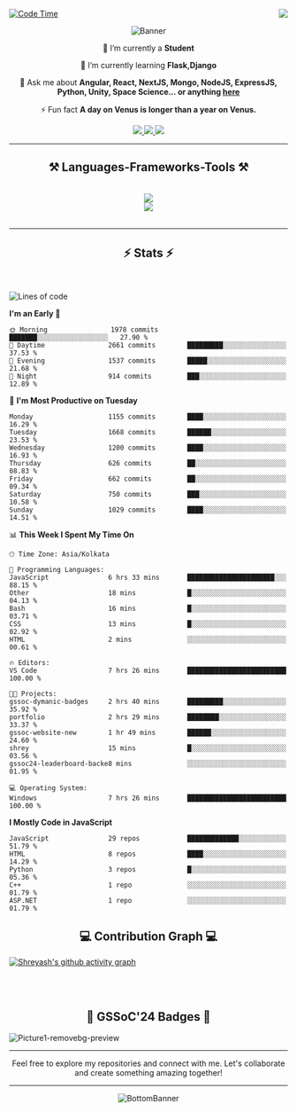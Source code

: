 <div>
 
<img align="right" src="https://visitor-badge.laobi.icu/badge?page_id=shreyash3087.shreyash3087" />

 [![Code Time](https://wakatime.com/badge/user/cd5f70df-e644-46f4-a03b-e1ce78615131.svg)](https://wakatime.com/@cd5f70df-e644-46f4-a03b-e1ce78615131)
 
</div>


<div align="center">
 
![Banner](https://github.com/user-attachments/assets/fe33d289-b057-4d85-ad76-3103802aa9e1)

</div>


<div align="center">
 
 🔭 I’m currently a **Student** 
 
 🌱 I’m currently learning **Flask,Django**

💬 Ask me about **Angular, React, NextJS, Mongo, NodeJS, ExpressJS, Python, Unity, Space Science... or anything [here](https://github.com/shreyash3087/shreyash3087/issues)**

⚡ Fun fact **A day on Venus is longer than a year on Venus.**

</div>
 
<div align="center"> 
  <a href="mailto:shreyash3087@gmail.com">
    <img src="https://img.shields.io/badge/Gmail-333333?style=for-the-badge&logo=gmail&logoColor=red" />
  </a>
  <a href="https://www.linkedin.com/in/shreyash-srivastava-1a1161280" target="_blank">
    <img src="https://img.shields.io/badge/LinkedIn-0077B5?style=for-the-badge&logo=linkedin&logoColor=white" target="_blank" />
  </a>
  <a href="https://github.com/shreyash3087" target="_blank">
     <img src="https://img.shields.io/badge/Github-FF5722?style=for-the-badge&logo=github&logoColor=white" target="_blank" />
  </a>
</div>
<hr/>
 
<h2 align="center">⚒️ Languages-Frameworks-Tools ⚒️</h2>
<br/>
<div align="center">
    <img src="https://skillicons.dev/icons?i=react,bootstrap,html,css,vscode,github,figma,cpp,vercel,netlify" /><br>
    <img src="https://skillicons.dev/icons?i=tailwind,git,nodejs,python,javascript,typescript,express,firebase,mongodb,nextjs,unity,azure,blender" /><br>
</div>

<br/>
<hr/>

<h2 align="center">⚡ Stats ⚡</h2>

<br>
<div>
 
 
<!--START_SECTION:waka-->
![Lines of code](https://img.shields.io/badge/From%20Hello%20World%20I%27ve%20Written-4.6%20million%20lines%20of%20code-blue)

**I'm an Early 🐤** 

```text
🌞 Morning                1978 commits        ███████░░░░░░░░░░░░░░░░░░   27.90 % 
🌆 Daytime                2661 commits        █████████░░░░░░░░░░░░░░░░   37.53 % 
🌃 Evening                1537 commits        █████░░░░░░░░░░░░░░░░░░░░   21.68 % 
🌙 Night                  914 commits         ███░░░░░░░░░░░░░░░░░░░░░░   12.89 % 
```
📅 **I'm Most Productive on Tuesday** 

```text
Monday                   1155 commits        ████░░░░░░░░░░░░░░░░░░░░░   16.29 % 
Tuesday                  1668 commits        ██████░░░░░░░░░░░░░░░░░░░   23.53 % 
Wednesday                1200 commits        ████░░░░░░░░░░░░░░░░░░░░░   16.93 % 
Thursday                 626 commits         ██░░░░░░░░░░░░░░░░░░░░░░░   08.83 % 
Friday                   662 commits         ██░░░░░░░░░░░░░░░░░░░░░░░   09.34 % 
Saturday                 750 commits         ███░░░░░░░░░░░░░░░░░░░░░░   10.58 % 
Sunday                   1029 commits        ████░░░░░░░░░░░░░░░░░░░░░   14.51 % 
```


📊 **This Week I Spent My Time On** 

```text
🕑︎ Time Zone: Asia/Kolkata

💬 Programming Languages: 
JavaScript               6 hrs 33 mins       ██████████████████████░░░   88.15 % 
Other                    18 mins             █░░░░░░░░░░░░░░░░░░░░░░░░   04.13 % 
Bash                     16 mins             █░░░░░░░░░░░░░░░░░░░░░░░░   03.71 % 
CSS                      13 mins             █░░░░░░░░░░░░░░░░░░░░░░░░   02.92 % 
HTML                     2 mins              ░░░░░░░░░░░░░░░░░░░░░░░░░   00.61 % 

🔥 Editors: 
VS Code                  7 hrs 26 mins       █████████████████████████   100.00 % 

🐱‍💻 Projects: 
gssoc-dymanic-badges     2 hrs 40 mins       █████████░░░░░░░░░░░░░░░░   35.92 % 
portfolio                2 hrs 29 mins       ████████░░░░░░░░░░░░░░░░░   33.37 % 
gssoc-website-new        1 hr 49 mins        ██████░░░░░░░░░░░░░░░░░░░   24.60 % 
shrey                    15 mins             █░░░░░░░░░░░░░░░░░░░░░░░░   03.56 % 
gssoc24-leaderboard-backe8 mins              ░░░░░░░░░░░░░░░░░░░░░░░░░   01.95 % 

💻 Operating System: 
Windows                  7 hrs 26 mins       █████████████████████████   100.00 % 
```

**I Mostly Code in JavaScript** 

```text
JavaScript               29 repos            █████████████░░░░░░░░░░░░   51.79 % 
HTML                     8 repos             ████░░░░░░░░░░░░░░░░░░░░░   14.29 % 
Python                   3 repos             █░░░░░░░░░░░░░░░░░░░░░░░░   05.36 % 
C++                      1 repo              ░░░░░░░░░░░░░░░░░░░░░░░░░   01.79 % 
ASP.NET                  1 repo              ░░░░░░░░░░░░░░░░░░░░░░░░░   01.79 % 
```




<!--END_SECTION:waka-->

</div>

<div>
  <div align="center" ><h2 align="center">💻 Contribution Graph 💻</h2></div>
 
  [![Shreyash's github activity graph](https://github-readme-activity-graph.vercel.app/graph?username=shreyash3087&hide_border=true&theme=github)](https://github.com/ashutosh00710/github-readme-activity-graph)
 
</div>

<br/><br/>

<h2 align="center">🔰 GSSoC'24 Badges 🔰</h2>

![Picture1-removebg-preview](https://github.com/user-attachments/assets/4ece96a5-043a-44df-b51b-40738d3603ff)

<div align="center"> 
  <hr/>
  Feel free to explore my repositories and connect with me. Let's collaborate and create something amazing together!
  <hr/>
</div>

<div align="center">
 
![BottomBanner](https://github.com/user-attachments/assets/7afe064f-9b9f-401d-bec1-35c8625bb3dc)

</div>

